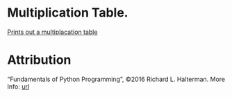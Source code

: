# Multiplication Table. 
[Prints out a multiplacation table](10x10_multiplication_table.png)

Attribution
===========
“Fundamentals of Python Programming”, &copy;2016 Richard L. Halterman.
More Info:
    [url](http://python.cs.southern.edu/pythonbook.pdf)
